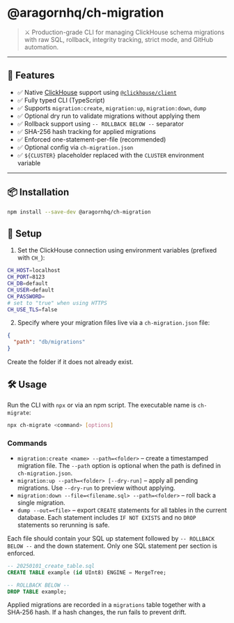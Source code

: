 # @aragornhq/ch-migration

> ⚔️ Production-grade CLI for managing ClickHouse schema migrations with raw SQL, rollback, integrity tracking, strict mode, and GitHub automation.

---

## 🚀 Features

- ✅ Native [ClickHouse](https://clickhouse.com/) support using [`@clickhouse/client`](https://www.npmjs.com/package/@clickhouse/client)
- ✅ Fully typed CLI (TypeScript)
- ✅ Supports `migration:create`, `migration:up`, `migration:down`, `dump`
- ✅ Optional dry run to validate migrations without applying them
- ✅ Rollback support using `-- ROLLBACK BELOW --` separator
- ✅ SHA-256 hash tracking for applied migrations
- ✅ Enforced one-statement-per-file (recommended)
- ✅ Optional config via `ch-migration.json`
- ✅ `${CLUSTER}` placeholder replaced with the `CLUSTER` environment variable

---

## 📦 Installation

```bash
npm install --save-dev @aragornhq/ch-migration
```

## 🔧 Setup

1. Set the ClickHouse connection using environment variables (prefixed with `CH_`):

```bash
CH_HOST=localhost
CH_PORT=8123
CH_DB=default
CH_USER=default
CH_PASSWORD=
# set to "true" when using HTTPS
CH_USE_TLS=false
```

2. Specify where your migration files live via a `ch-migration.json` file:

```json
{
  "path": "db/migrations"
}
```

Create the folder if it does not already exist.

## 🛠️ Usage

Run the CLI with `npx` or via an npm script. The executable name is `ch-migrate`:

```bash
npx ch-migrate <command> [options]
```

### Commands

- `migration:create <name> --path=<folder>` – create a timestamped migration file. The `--path` option is optional when the path is defined in `ch-migration.json`.
- `migration:up --path=<folder> [--dry-run]` – apply all pending migrations. Use `--dry-run` to preview without applying.
- `migration:down --file=<filename.sql> --path=<folder>` – roll back a single migration.
- `dump --out=<file>` – export `CREATE` statements for all tables in the current database. Each statement includes `IF NOT EXISTS` and no `DROP` statements so rerunning is safe.

Each file should contain your SQL up statement followed by `-- ROLLBACK BELOW --` and the down statement. Only one SQL statement per section is enforced.

```sql
-- 20250101_create_table.sql
CREATE TABLE example (id UInt8) ENGINE = MergeTree;

-- ROLLBACK BELOW --
DROP TABLE example;
```

Applied migrations are recorded in a `migrations` table together with a SHA‑256 hash. If a hash changes, the run fails to prevent drift.

